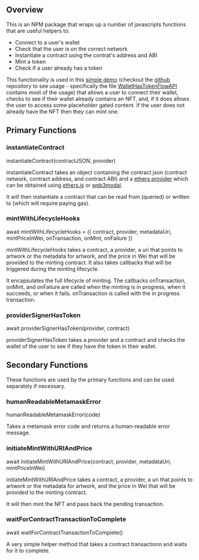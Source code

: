 ## Overview

This is an NPM package that wraps up a number of javascripts functions that are useful helpers to:

- Connect to a user's wallet
- Check that the user is on the correct network
- Instantiate a contract using the contrat's address and ABI
- Mint a token
- Check if a user already has a token

This functionality is used in this [simple demo](https://jaredcosulich.github.io/SimpleNFTGatedContent/) (checkout the [github](https://github.com/jaredcosulich/NFTMintAndCheckTokenDemo) repository to see usage - specifically the file [WalletHasTokenFlowAPI](https://github.com/jaredcosulich/NFTMintAndCheckTokenDemo/blob/main/components/WalletHasTokenFlowAPI.jsx) contains most of the usage) that allows a user to connect their wallet, checks to see if their wallet already contains an NFT, and, if it does allows the user to access some placeholder gated content. If the user does not already have the NFT then they can mint one.

## Primary Functions

### instantiateContract

instantiateContract(contractJSON, provider)

instantiateContract takes an object containing the contract json (contract network, contract address, and contract ABI) and a [ethers provider](https://docs.ethers.io/v5/api/providers/) which can be obtained using [ethers.js](https://www.npmjs.com/package/ethers) or [web3modal](https://www.npmjs.com/package/web3modal).

It will then instantiate a contract that can be read from (queried) or written to (which will require paying gas).

### mintWithLifecycleHooks

await mintWithLifecycleHooks = ({
contract,
provider,
metadataUri,
mintPriceInWei,
onTransaction,
onMint,
onFailure
})

mintWithLifecycleHooks takes a contract, a provider, a uri that points to artwork or the metadata for artwork, and the price in Wei that will be provided to the minting contract. It also takes callbacks that will be triggered during the minting lifecycle.

It encapsulates the full lifecycle of minting. The callbacks onTransaction, onMint, and onFailure are called when the minting is in progress, when it succeeds, or when it fails. onTransaction is called with the in progress transaction.

### providerSignerHasToken

await providerSignerHasToken(provider, contract)

providerSignerHasToken takes a provider and a contract and checks the wallet of the user to see if they have the token in their wallet.

## Secondary Functions

These functions are used by the primary functions and can be used separately if necessary.

### humanReadableMetamaskError

humanReadableMetamaskError(code)

Takes a metamask error code and returns a human-readable error message.

### initiateMintWithURIAndPrice

await initiateMintWithURIAndPrice(contract, provider, metadataUri, mintPriceInWei)

initiateMintWithURIAndPrice takes a contract, a provider, a uri that points to artwork or the metadata for artwork, and the price in Wei that will be provided to the minting contract.

It will then mint the NFT and pass back the pending transaction.

### waitForContractTransactionToComplete

await waitForContractTransactionToComplete()

A very simple helper method that takes a contract transactionn and waits for it to complete.
